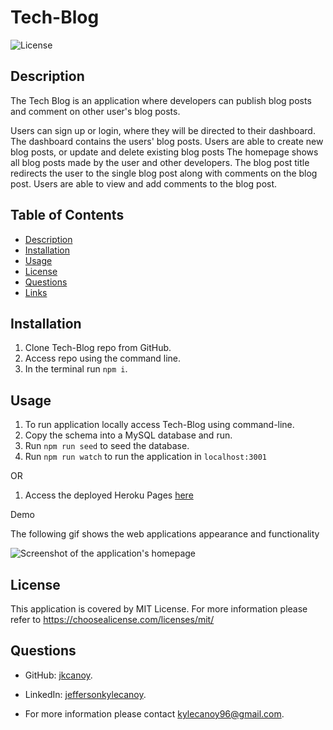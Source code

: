 # Tech-Blog

![License](https://img.shields.io/badge/License-MIT-yellow.svg)

## Description

The Tech Blog is an application where developers can publish blog posts and comment on other user's blog posts.

Users can sign up or login, where they will be directed to their dashboard. The dashboard contains the users' blog posts. Users are able to create new blog posts, or update and delete existing blog posts The homepage shows all blog posts made by the user and other developers. The blog post title redirects the user to the single blog post along with comments on the blog post. Users are able to view and add comments to the blog post.

## Table of Contents

- [Description](#description)
- [Installation](#installation)
- [Usage](#usage)
- [License](#license)
- [Questions](#questions)
- [Links](#links)

## Installation

1. Clone Tech-Blog repo from GitHub.
2. Access repo using the command line.
3. In the terminal run `npm i`.

## Usage

1. To run application locally access Tech-Blog using command-line.
2. Copy the schema into a MySQL database and run.
3. Run `npm run seed` to seed the database.
4. Run `npm run watch` to run the application in `localhost:3001`

OR

1. Access the deployed Heroku Pages [here](https://jkcanoy.github.io/react-portfolio/)

Demo

The following gif shows the web applications appearance and functionality

![Screenshot of the application's homepage](./public/images/TechBlog.gif)

## License

This application is covered by MIT License. For more information please refer to https://choosealicense.com/licenses/mit/

## Questions

- GitHub: [jkcanoy](https://github.com/jkcanoy).

- LinkedIn: [jeffersonkylecanoy](www.linkedin.com/in/jeffersonkylecanoy).

- For more information please contact kylecanoy96@gmail.com.
